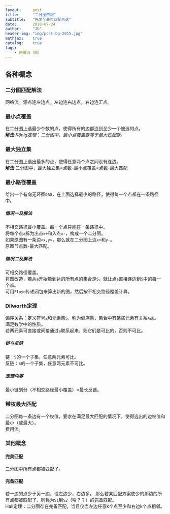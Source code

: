 ```yaml
---
layout:     post
title:      "二分图匹配"
subtitle:   "先求个最大匹配再说"
date:       2018-07-24
author:     "JU"
header-img: "img/post-bg-2015.jpg"
mathjax:    true
catalog:    true
tags:
    - 网络流（假）
---
```


## 各种概念
### 二分图匹配解法
网络流。源点连左边点，左边连右边点，右边连汇点。
### 最小点覆盖
在二分图上选最少个数的点，使得所有的边都连到至少一个被选的点。  
**解法**:$König定理：二分图中，最小点覆盖数等于最大匹配数。$
### 最大独立集
在二分图上选出最多的点，使得任意两个点之间没有连边。  
**解法**:二分图中，最大独立集=点数-最小点覆盖=点数-最大匹配
### 最小路径覆盖
给出一个有向无环图`DAG`，在上面选择最少的路径，使得每一个点都在一条路径中。
##### 情况一及解法
不相交路径最小覆盖。每一个点只能在一条路径中。  
将每个点`x`拆为出点`x+`和入点`x-`，构成一个二分图。  
如果原图有一条边`<x,y>`，那么就在二分图上连`x+`和`y-`。  
原图节点数-最大匹配。  
##### 情况二及解法
可相交路径覆盖。  
将图改造，若从`a`开始能到达的所有点的集合是`S`，就让点`a`直接连边到`S`中的每一个点。  
可用`Floyd`传递闭包来算出新的图，然后按不相交路径覆盖计算。
### Dilworth定理
偏序关系：定义符号`≤`和元素集`S`，称为偏序集，集合中有某些元素有关系`A≤B`。  
满足数学中的性质。  
若两元素可直接或间接通过`≤`联系起来，则它们是可比的，否则不可比。
##### 链与反链
链：`S`的一个子集，任意两元素可比。  
反链：`S`的一个子集，任意两元素不可比。
##### 定理内容
最小链划分（不相交路径最小覆盖）=最长反链。
### 带权最大匹配
二分图每一条边有一个权值，要求在满足最大匹配的情况下，使得选出的边权值和最小（或最大）。  
费用流。
### 其他概念
#### 完美匹配
二分图中所有点都被匹配了。
#### 完备匹配
若一边的点少于另一边，设左边少，右边多。
那么若某匹配方案使少的那边的所有点都被匹配了，则称为`S1`到`S2`（啥？？）的完备匹配。  
Hall定理：二分图存在完备匹配，当且仅当左边任意k个点至少和右边k个点相邻。



